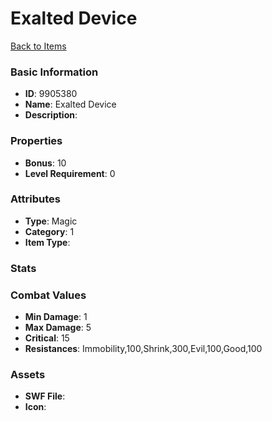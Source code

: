 # Exalted Device



[Back to Items](../items.md)

### Basic Information

- **ID**: 9905380
- **Name**: Exalted Device
- **Description**: 

### Properties

- **Bonus**: 10
- **Level Requirement**: 0

### Attributes

- **Type**: Magic
- **Category**: 1
- **Item Type**: 

### Stats


### Combat Values

- **Min Damage**: 1
- **Max Damage**: 5
- **Critical**: 15
- **Resistances**: Immobility,100,Shrink,300,Evil,100,Good,100

### Assets

- **SWF File**: 
- **Icon**: 

